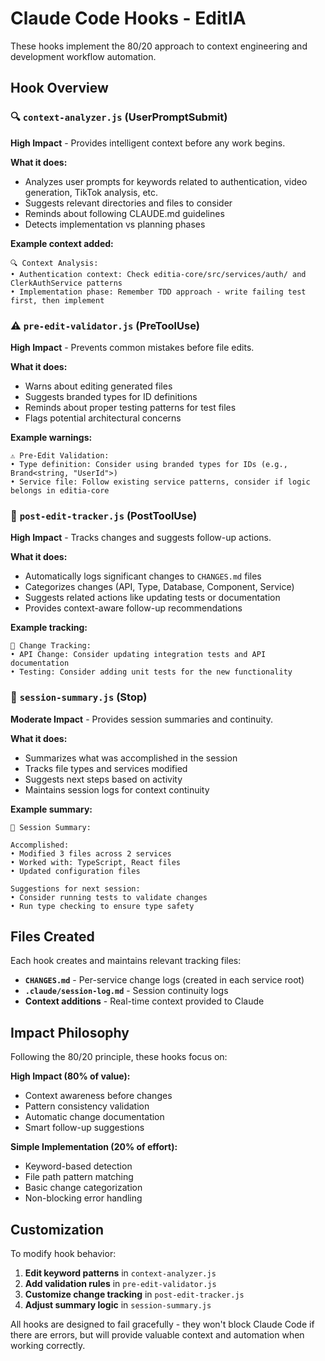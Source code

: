 # Claude Code Hooks - EditIA

These hooks implement the 80/20 approach to context engineering and development workflow automation.

## Hook Overview

### 🔍 `context-analyzer.js` (UserPromptSubmit)
**High Impact** - Provides intelligent context before any work begins.

**What it does:**
- Analyzes user prompts for keywords related to authentication, video generation, TikTok analysis, etc.
- Suggests relevant directories and files to consider
- Reminds about following CLAUDE.md guidelines
- Detects implementation vs planning phases

**Example context added:**
```
🔍 Context Analysis:
• Authentication context: Check editia-core/src/services/auth/ and ClerkAuthService patterns
• Implementation phase: Remember TDD approach - write failing test first, then implement
```

### ⚠️ `pre-edit-validator.js` (PreToolUse)
**High Impact** - Prevents common mistakes before file edits.

**What it does:**
- Warns about editing generated files
- Suggests branded types for ID definitions
- Reminds about proper testing patterns for test files
- Flags potential architectural concerns

**Example warnings:**
```
⚠️ Pre-Edit Validation:
• Type definition: Consider using branded types for IDs (e.g., Brand<string, "UserId">)
• Service file: Follow existing service patterns, consider if logic belongs in editia-core
```

### 📝 `post-edit-tracker.js` (PostToolUse)
**High Impact** - Tracks changes and suggests follow-up actions.

**What it does:**
- Automatically logs significant changes to `CHANGES.md` files
- Categorizes changes (API, Type, Database, Component, Service)
- Suggests related actions like updating tests or documentation
- Provides context-aware follow-up recommendations

**Example tracking:**
```
📝 Change Tracking:
• API Change: Consider updating integration tests and API documentation
• Testing: Consider adding unit tests for the new functionality
```

### 🎯 `session-summary.js` (Stop)
**Moderate Impact** - Provides session summaries and continuity.

**What it does:**
- Summarizes what was accomplished in the session
- Tracks file types and services modified
- Suggests next steps based on activity
- Maintains session logs for context continuity

**Example summary:**
```
🎯 Session Summary:

Accomplished:
• Modified 3 files across 2 services
• Worked with: TypeScript, React files
• Updated configuration files

Suggestions for next session:
• Consider running tests to validate changes
• Run type checking to ensure type safety
```

## Files Created

Each hook creates and maintains relevant tracking files:

- **`CHANGES.md`** - Per-service change logs (created in each service root)
- **`.claude/session-log.md`** - Session continuity logs
- **Context additions** - Real-time context provided to Claude

## Impact Philosophy

Following the 80/20 principle, these hooks focus on:

**High Impact (80% of value):**
- Context awareness before changes
- Pattern consistency validation
- Automatic change documentation
- Smart follow-up suggestions

**Simple Implementation (20% of effort):**
- Keyword-based detection
- File path pattern matching
- Basic change categorization
- Non-blocking error handling

## Customization

To modify hook behavior:

1. **Edit keyword patterns** in `context-analyzer.js`
2. **Add validation rules** in `pre-edit-validator.js`
3. **Customize change tracking** in `post-edit-tracker.js`
4. **Adjust summary logic** in `session-summary.js`

All hooks are designed to fail gracefully - they won't block Claude Code if there are errors, but will provide valuable context and automation when working correctly.